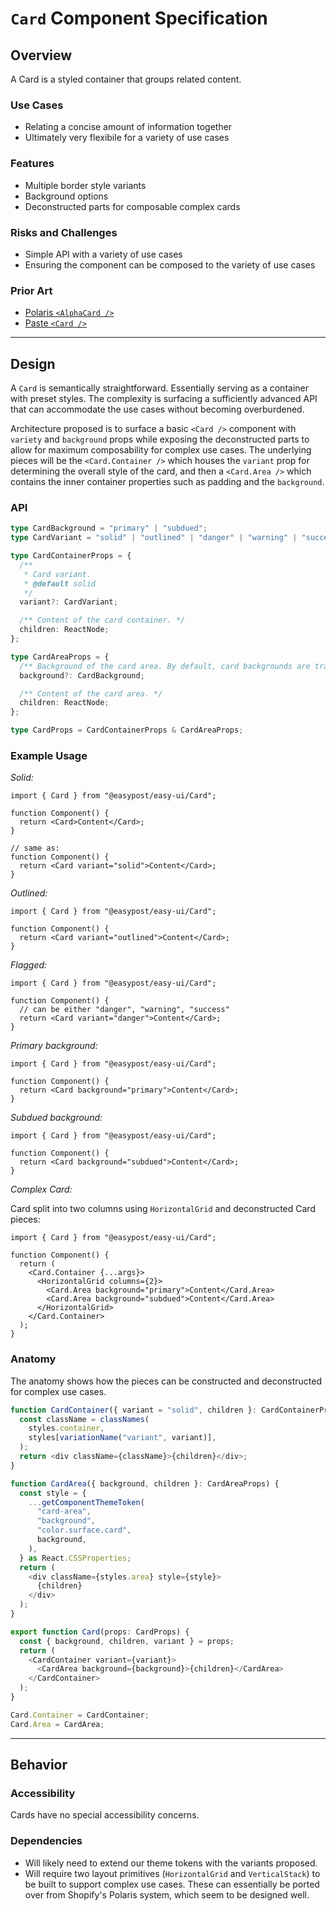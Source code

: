 # `Card` Component Specification

## Overview

A Card is a styled container that groups related content.

### Use Cases

- Relating a concise amount of information together
- Ultimately very flexibile for a variety of use cases

### Features

- Multiple border style variants
- Background options
- Deconstructed parts for composable complex cards

### Risks and Challenges

- Simple API with a variety of use cases
- Ensuring the component can be composed to the variety of use cases

### Prior Art

- [Polaris `<AlphaCard />`](https://polaris.shopify.com/components/layout-and-structure/alpha-card)
- [Paste `<Card />`](https://paste.twilio.design/components/card)

---

## Design

A `Card` is semantically straightforward. Essentially serving as a container with preset styles. The complexity is surfacing a sufficiently advanced API that can accommodate the use cases without becoming overburdened.

Architecture proposed is to surface a basic `<Card />` component with `variety` and `background` props while exposing the deconstructed parts to allow for maximum composability for complex use cases. The underlying pieces will be the `<Card.Container />` which houses the `variant` prop for determining the overall style of the card, and then a `<Card.Area />` which contains the inner container properties such as padding and the `background`.

### API

```ts
type CardBackground = "primary" | "subdued";
type CardVariant = "solid" | "outlined" | "danger" | "warning" | "success";

type CardContainerProps = {
  /**
   * Card variant.
   * @default solid
   */
  variant?: CardVariant;

  /** Content of the card container. */
  children: ReactNode;
};

type CardAreaProps = {
  /** Background of the card area. By default, card backgrounds are transparent. */
  background?: CardBackground;

  /** Content of the card area. */
  children: ReactNode;
};

type CardProps = CardContainerProps & CardAreaProps;
```

### Example Usage

_Solid:_

```tsx
import { Card } from "@easypost/easy-ui/Card";

function Component() {
  return <Card>Content</Card>;
}

// same as:
function Component() {
  return <Card variant="solid">Content</Card>;
}
```

_Outlined:_

```tsx
import { Card } from "@easypost/easy-ui/Card";

function Component() {
  return <Card variant="outlined">Content</Card>;
}
```

_Flagged:_

```tsx
import { Card } from "@easypost/easy-ui/Card";

function Component() {
  // can be either "danger", "warning", "success"
  return <Card variant="danger">Content</Card>;
}
```

_Primary background:_

```tsx
import { Card } from "@easypost/easy-ui/Card";

function Component() {
  return <Card background="primary">Content</Card>;
}
```

_Subdued background:_

```tsx
import { Card } from "@easypost/easy-ui/Card";

function Component() {
  return <Card background="subdued">Content</Card>;
}
```

_Complex Card:_

Card split into two columns using `HorizontalGrid` and deconstructed Card pieces:

```tsx
import { Card } from "@easypost/easy-ui/Card";

function Component() {
  return (
    <Card.Container {...args}>
      <HorizontalGrid columns={2}>
        <Card.Area background="primary">Content</Card.Area>
        <Card.Area background="subdued">Content</Card.Area>
      </HorizontalGrid>
    </Card.Container>
  );
}
```

### Anatomy

The anatomy shows how the pieces can be constructed and deconstructed for complex use cases.

```ts
function CardContainer({ variant = "solid", children }: CardContainerProps) {
  const className = classNames(
    styles.container,
    styles[variationName("variant", variant)],
  );
  return <div className={className}>{children}</div>;
}

function CardArea({ background, children }: CardAreaProps) {
  const style = {
    ...getComponentThemeToken(
      "card-area",
      "background",
      "color.surface.card",
      background,
    ),
  } as React.CSSProperties;
  return (
    <div className={styles.area} style={style}>
      {children}
    </div>
  );
}

export function Card(props: CardProps) {
  const { background, children, variant } = props;
  return (
    <CardContainer variant={variant}>
      <CardArea background={background}>{children}</CardArea>
    </CardContainer>
  );
}

Card.Container = CardContainer;
Card.Area = CardArea;
```

---

## Behavior

### Accessibility

Cards have no special accessibility concerns.

### Dependencies

- Will likely need to extend our theme tokens with the variants proposed.
- Will require two layout primitives (`HorizontalGrid` and `VerticalStack`) to be built to support complex use cases. These can essentially be ported over from Shopify's Polaris system, which seem to be designed well.
